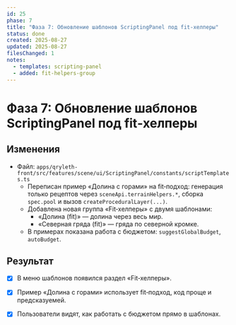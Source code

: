 ```yaml
---
id: 25
phase: 7
title: "Фаза 7: Обновление шаблонов ScriptingPanel под fit‑хелперы"
status: done
created: 2025-08-27
updated: 2025-08-27
filesChanged: 1
notes:
  - templates: scripting-panel
  - added: fit-helpers-group
---
```


# Фаза 7: Обновление шаблонов ScriptingPanel под fit‑хелперы

## Изменения
- Файл: `apps/qryleth-front/src/features/scene/ui/ScriptingPanel/constants/scriptTemplates.ts`
  - Переписан пример «Долина с горами» на fit‑подход: генерация только рецептов через `sceneApi.terrainHelpers.*`, сборка `spec.pool` и вызов `createProceduralLayer(...)`.
  - Добавлена новая группа «Fit‑хелперы» с двумя шаблонами:
    - «Долина (fit)» — долина через весь мир.
    - «Северная гряда (fit)» — гряда по северной кромке.
  - В примерах показана работа с бюджетом: `suggestGlobalBudget`, `autoBudget`.

## Результат
- [x] В меню шаблонов появился раздел «Fit‑хелперы».
- [x] Пример «Долина с горами» использует fit‑подход, код проще и предсказуемей.
- [x] Пользователи видят, как работать с бюджетом прямо в шаблонах.

